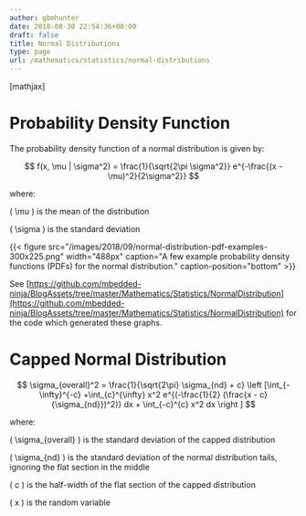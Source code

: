 ```yaml
---
author: gbmhunter
date: 2018-08-30 22:54:36+00:00
draft: false
title: Normal Distributions
type: page
url: /mathematics/statistics/normal-distributions
---
```


[mathjax]




# Probability Density Function




The probability density function of a normal distribution is given by:




$$ f(x, \mu | \sigma^2) = \frac{1}{\sqrt{2\pi \sigma^2}} e^{-\frac{(x - \mu)^2}{2\sigma^2}} $$




where:  

\( \mu \) is the mean of the distribution  

\( \sigma \) is the standard deviation



{{< figure src="/images/2018/09/normal-distribution-pdf-examples-300x225.png" width="488px" caption="A few example probability density functions (PDFs) for the normal distribution." caption-position="bottom" >}}



See [https://github.com/mbedded-ninja/BlogAssets/tree/master/Mathematics/Statistics/NormalDistribution](https://github.com/mbedded-ninja/BlogAssets/tree/master/Mathematics/Statistics/NormalDistribution) for the code which generated these graphs.




# Capped Normal Distribution




$$ \sigma_{overall}^2 = \frac{1}{\sqrt{2\pi} \sigma_{nd} + c} \left [\int_{-\infty}^{-c} +\int_{c}^{\infty} x^2 e^{(-\frac{1}{2} (\frac{x - c}{\sigma_{nd}})^2)} dx + \int_{-c}^{c} x^2 dx \right ] $$




where:  

\( \sigma_{overall} \) is the standard deviation of the capped distribution  

\( \sigma_{nd} \) is the standard deviation of the normal distribution tails, ignoring the flat section in the middle  

\( c \) is the half-width of the flat section of the capped distribution  

\( x \) is the random variable
